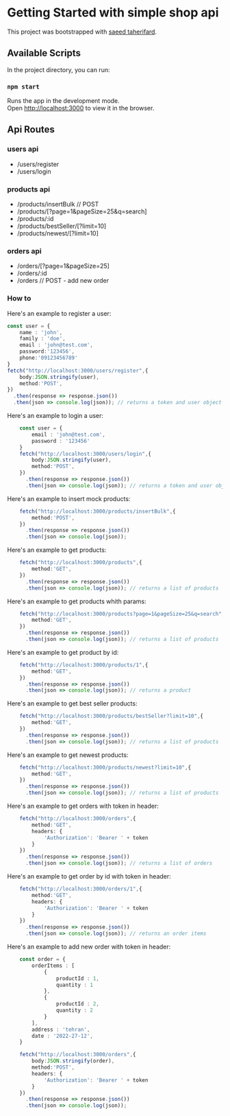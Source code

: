 # Getting Started with simple shop api

This project was bootstrapped with [saeed taherifard](https://github.com/saeidtf/simple-shop-api).

## Available Scripts

In the project directory, you can run:

### `npm start`

Runs the app in the development mode.\
Open [http://localhost:3000](http://localhost:3000) to view it in the browser.


## Api Routes

### users api 

- /users/register
- /users/login

### products api 

- /products/insertBulk // POST
- /products/[?page=1&pageSize=25&q=search]
- /products/:id
- /products/bestSeller/[?limit=10]
- /products/newest/[?limit=10]

### orders api 

- /orders/[?page=1&pageSize=25]
- /orders/:id
- /orders // POST - add new order


### How to

Here's an example to register a user:

```ts
const user = {
    name : 'john',
    family : 'doe',
    email : 'john@test.com',
    password:'123456',
    phone:'09123456789'
}
fetch("http://localhost:3000/users/register",{
    body:JSON.stringify(user),
    method:'POST',
})
  .then(response => response.json())
  .then(json => console.log(json)); // returns a token and user object
```

Here's an example to login a user:
    
```ts
    const user = {
        email : 'john@test.com',
        password : '123456'
    }
    fetch("http://localhost:3000/users/login",{
        body:JSON.stringify(user),
        method:'POST',
    })
      .then(response => response.json())
      .then(json => console.log(json)); // returns a token and user object

```

Here's an example to insert mock products:

```ts
    fetch("http://localhost:3000/products/insertBulk",{
        method:'POST',
    })
      .then(response => response.json())
      .then(json => console.log(json)); 
```

Here's an example to get products:

```ts
    fetch("http://localhost:3000/products",{
        method:'GET',
    })
      .then(response => response.json())
      .then(json => console.log(json)); // returns a list of products
```

Here's an example to get products whith params:

```ts
    fetch("http://localhost:3000/products?page=1&pageSize=25&q=search",{
        method:'GET',
    })
      .then(response => response.json())
      .then(json => console.log(json)); // returns a list of products
```

Here's an example to get product by id:

```ts
    fetch("http://localhost:3000/products/1",{
        method:'GET',
    })
      .then(response => response.json())
      .then(json => console.log(json)); // returns a product
```

Here's an example to get best seller products:

```ts
    fetch("http://localhost:3000/products/bestSeller?limit=10",{
        method:'GET',
    })
      .then(response => response.json())
      .then(json => console.log(json)); // returns a list of products
```

Here's an example to get newest products:

```ts
    fetch("http://localhost:3000/products/newest?limit=10",{
        method:'GET',
    })
      .then(response => response.json())
      .then(json => console.log(json)); // returns a list of products
```

Here's an example to get orders with token in header:

```ts
    fetch("http://localhost:3000/orders",{
        method:'GET',
        headers: {
            'Authorization': 'Bearer ' + token
        }
    })
      .then(response => response.json())
      .then(json => console.log(json)); // returns a list of orders
```

Here's an example to get order by id with token in header:

```ts
    fetch("http://localhost:3000/orders/1",{
        method:'GET',
        headers: {
            'Authorization': 'Bearer ' + token
        }
    })
      .then(response => response.json())
      .then(json => console.log(json)); // returns an order items
```

Here's an example to add new order with token in header:

```ts
    const order = {
        orderItems : [
            {
                productId : 1,
                quantity : 1
            },
            {
                productId : 2,
                quantity : 2
            }
        ],
        address : 'tehran',
        date : '2022-27-12',
    }

    fetch("http://localhost:3000/orders",{
        body:JSON.stringify(order),
        method:'POST',
        headers: {
            'Authorization': 'Bearer ' + token
        }
    })
      .then(response => response.json())
      .then(json => console.log(json)); 
```